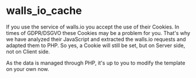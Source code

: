 # walls_io_cache

If you use the service of walls.io you accept the use of their Cookies.
In times of GDPR/DSGVO these Cookies may be a problem for you. That's why we
have analyzed their JavaScript and extracted the walls.io requests and adapted
them to PHP. So yes, a Cookie will still be set, but on Server side, not on
Client side. 

As the data is managed through PHP, it's up to you to modify the template on your own now.
